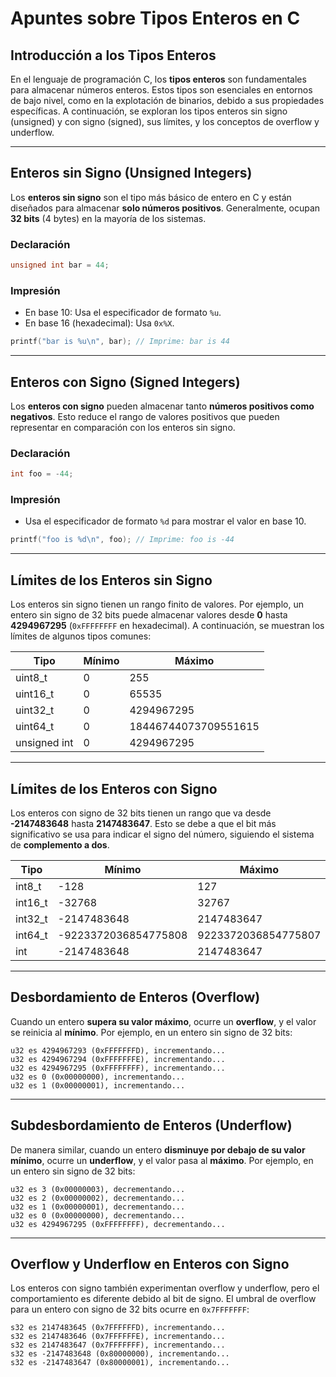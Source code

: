 # Apuntes sobre Tipos Enteros en C

## Introducción a los Tipos Enteros

En el lenguaje de programación C, los **tipos enteros** son fundamentales para almacenar números enteros. Estos tipos son esenciales en entornos de bajo nivel, como en la explotación de binarios, debido a sus propiedades específicas. A continuación, se exploran los tipos enteros sin signo (unsigned) y con signo (signed), sus límites, y los conceptos de overflow y underflow.

---

## Enteros sin Signo (Unsigned Integers)

Los **enteros sin signo** son el tipo más básico de entero en C y están diseñados para almacenar **solo números positivos**. Generalmente, ocupan **32 bits** (4 bytes) en la mayoría de los sistemas.

### Declaración
```c
unsigned int bar = 44;
```

### Impresión
- En base 10: Usa el especificador de formato `%u`.
- En base 16 (hexadecimal): Usa `0x%X`.

```c
printf("bar is %u\n", bar); // Imprime: bar is 44
```

---

## Enteros con Signo (Signed Integers)

Los **enteros con signo** pueden almacenar tanto **números positivos como negativos**. Esto reduce el rango de valores positivos que pueden representar en comparación con los enteros sin signo.

### Declaración
```c
int foo = -44;
```

### Impresión
- Usa el especificador de formato `%d` para mostrar el valor en base 10.

```c
printf("foo is %d\n", foo); // Imprime: foo is -44
```

---

## Límites de los Enteros sin Signo

Los enteros sin signo tienen un rango finito de valores. Por ejemplo, un entero sin signo de 32 bits puede almacenar valores desde **0** hasta **4294967295** (`0xFFFFFFFF` en hexadecimal). A continuación, se muestran los límites de algunos tipos comunes:

| Tipo         | Mínimo | Máximo               |
|--------------|--------|----------------------|
| uint8_t      | 0      | 255                  |
| uint16_t     | 0      | 65535                |
| uint32_t     | 0      | 4294967295          |
| uint64_t     | 0      | 18446744073709551615 |
| unsigned int | 0      | 4294967295          |

---

## Límites de los Enteros con Signo

Los enteros con signo de 32 bits tienen un rango que va desde **-2147483648** hasta **2147483647**. Esto se debe a que el bit más significativo se usa para indicar el signo del número, siguiendo el sistema de **complemento a dos**.

| Tipo    | Mínimo               | Máximo              |
|---------|----------------------|---------------------|
| int8_t  | -128                 | 127                 |
| int16_t | -32768               | 32767               |
| int32_t | -2147483648          | 2147483647         |
| int64_t | -9223372036854775808 | 9223372036854775807 |
| int     | -2147483648          | 2147483647         |

---

## Desbordamiento de Enteros (Overflow)

Cuando un entero **supera su valor máximo**, ocurre un **overflow**, y el valor se reinicia al **mínimo**. Por ejemplo, en un entero sin signo de 32 bits:

```
u32 es 4294967293 (0xFFFFFFFD), incrementando...
u32 es 4294967294 (0xFFFFFFFE), incrementando...
u32 es 4294967295 (0xFFFFFFFF), incrementando...
u32 es 0 (0x00000000), incrementando...
u32 es 1 (0x00000001), incrementando...
```

---

## Subdesbordamiento de Enteros (Underflow)

De manera similar, cuando un entero **disminuye por debajo de su valor mínimo**, ocurre un **underflow**, y el valor pasa al **máximo**. Por ejemplo, en un entero sin signo de 32 bits:

```
u32 es 3 (0x00000003), decrementando...
u32 es 2 (0x00000002), decrementando...
u32 es 1 (0x00000001), decrementando...
u32 es 0 (0x00000000), decrementando...
u32 es 4294967295 (0xFFFFFFFF), decrementando...
```

---

## Overflow y Underflow en Enteros con Signo

Los enteros con signo también experimentan overflow y underflow, pero el comportamiento es diferente debido al bit de signo. El umbral de overflow para un entero con signo de 32 bits ocurre en `0x7FFFFFFF`:

```
s32 es 2147483645 (0x7FFFFFFD), incrementando...
s32 es 2147483646 (0x7FFFFFFE), incrementando...
s32 es 2147483647 (0x7FFFFFFF), incrementando...
s32 es -2147483648 (0x80000000), incrementando...
s32 es -2147483647 (0x80000001), incrementando...
```
